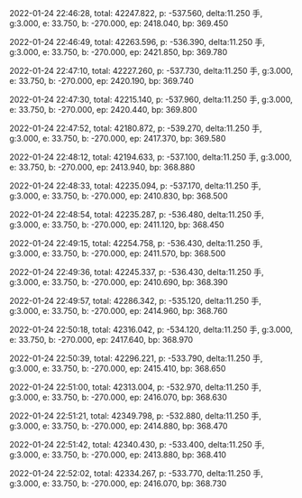 2022-01-24 22:46:28, total: 42247.822, p: -537.560, delta:11.250 手, g:3.000, e: 33.750, b: -270.000, ep: 2418.040, bp: 369.450

2022-01-24 22:46:49, total: 42263.596, p: -536.390, delta:11.250 手, g:3.000, e: 33.750, b: -270.000, ep: 2421.850, bp: 369.780

2022-01-24 22:47:10, total: 42227.260, p: -537.730, delta:11.250 手, g:3.000, e: 33.750, b: -270.000, ep: 2420.190, bp: 369.740

2022-01-24 22:47:30, total: 42215.140, p: -537.960, delta:11.250 手, g:3.000, e: 33.750, b: -270.000, ep: 2420.440, bp: 369.800

2022-01-24 22:47:52, total: 42180.872, p: -539.270, delta:11.250 手, g:3.000, e: 33.750, b: -270.000, ep: 2417.370, bp: 369.580

2022-01-24 22:48:12, total: 42194.633, p: -537.100, delta:11.250 手, g:3.000, e: 33.750, b: -270.000, ep: 2413.940, bp: 368.880

2022-01-24 22:48:33, total: 42235.094, p: -537.170, delta:11.250 手, g:3.000, e: 33.750, b: -270.000, ep: 2410.830, bp: 368.500

2022-01-24 22:48:54, total: 42235.287, p: -536.480, delta:11.250 手, g:3.000, e: 33.750, b: -270.000, ep: 2411.120, bp: 368.450

2022-01-24 22:49:15, total: 42254.758, p: -536.430, delta:11.250 手, g:3.000, e: 33.750, b: -270.000, ep: 2411.570, bp: 368.500

2022-01-24 22:49:36, total: 42245.337, p: -536.430, delta:11.250 手, g:3.000, e: 33.750, b: -270.000, ep: 2410.690, bp: 368.390

2022-01-24 22:49:57, total: 42286.342, p: -535.120, delta:11.250 手, g:3.000, e: 33.750, b: -270.000, ep: 2414.960, bp: 368.760

2022-01-24 22:50:18, total: 42316.042, p: -534.120, delta:11.250 手, g:3.000, e: 33.750, b: -270.000, ep: 2417.640, bp: 368.970

2022-01-24 22:50:39, total: 42296.221, p: -533.790, delta:11.250 手, g:3.000, e: 33.750, b: -270.000, ep: 2415.410, bp: 368.650

2022-01-24 22:51:00, total: 42313.004, p: -532.970, delta:11.250 手, g:3.000, e: 33.750, b: -270.000, ep: 2416.070, bp: 368.630

2022-01-24 22:51:21, total: 42349.798, p: -532.880, delta:11.250 手, g:3.000, e: 33.750, b: -270.000, ep: 2414.880, bp: 368.470

2022-01-24 22:51:42, total: 42340.430, p: -533.400, delta:11.250 手, g:3.000, e: 33.750, b: -270.000, ep: 2413.880, bp: 368.410

2022-01-24 22:52:02, total: 42334.267, p: -533.770, delta:11.250 手, g:3.000, e: 33.750, b: -270.000, ep: 2416.070, bp: 368.730
